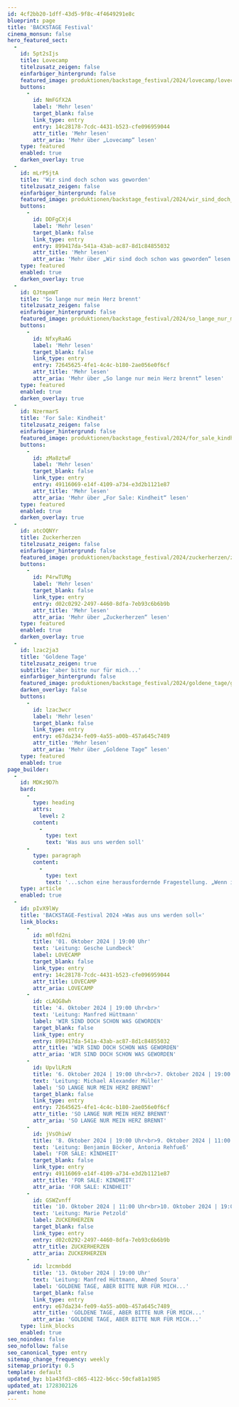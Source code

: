 ```yaml
---
id: 4cf2bb20-1dff-43d5-9f8c-4f4649291e8c
blueprint: page
title: 'BACKSTAGE Festival'
cinema_monsun: false
hero_featured_sect:
  -
    id: 5pt2sIjs
    title: Lovecamp
    titelzusatz_zeigen: false
    einfarbiger_hintergrund: false
    featured_image: produktionen/backstage_festival/2024/lovecamp/lovecamp_01_c_christian_bartsch.jpg
    buttons:
      -
        id: NmFGfX2A
        label: 'Mehr lesen'
        target_blank: false
        link_type: entry
        entry: 14c28178-7cdc-4431-b523-cfe096959044
        attr_title: 'Mehr lesen'
        attr_aria: 'Mehr über „Lovecamp“ lesen'
    type: featured
    enabled: true
    darken_overlay: true
  -
    id: mLrP5jtA
    title: 'Wir sind doch schon was geworden'
    titelzusatz_zeigen: false
    einfarbiger_hintergrund: false
    featured_image: produktionen/backstage_festival/2024/wir_sind_doch_schon_was_geworden/wir_sind_doch_schon_was_geworden_01_c_christian_bartsch.jpg
    buttons:
      -
        id: DDFgCXj4
        label: 'Mehr lesen'
        target_blank: false
        link_type: entry
        entry: 899417da-541a-43ab-ac87-8d1c84855032
        attr_title: 'Mehr lesen'
        attr_aria: 'Mehr über „Wir sind doch schon was geworden“ lesen'
    type: featured
    enabled: true
    darken_overlay: true
  -
    id: QJtmpmWT
    title: 'So lange nur mein Herz brennt'
    titelzusatz_zeigen: false
    einfarbiger_hintergrund: false
    featured_image: produktionen/backstage_festival/2024/so_lange_nur_mein_herz_brennt/so_lange_nur_mein_herz_brennt_01_c_christian_bartsch.jpg
    buttons:
      -
        id: NfxyRaAG
        label: 'Mehr lesen'
        target_blank: false
        link_type: entry
        entry: 72645625-4fe1-4c4c-b180-2ae056e0f6cf
        attr_title: 'Mehr lesen'
        attr_aria: 'Mehr über „So lange nur mein Herz brennt“ lesen'
    type: featured
    enabled: true
    darken_overlay: true
  -
    id: NzermarS
    title: 'For Sale: Kindheit'
    titelzusatz_zeigen: false
    einfarbiger_hintergrund: false
    featured_image: produktionen/backstage_festival/2024/for_sale_kindheit/for_sale_kindheit_01_c_christian_bartsch.jpg
    buttons:
      -
        id: zMa8ztwF
        label: 'Mehr lesen'
        target_blank: false
        link_type: entry
        entry: 49116069-e14f-4109-a734-e3d2b1121e87
        attr_title: 'Mehr lesen'
        attr_aria: 'Mehr über „For Sale: Kindheit“ lesen'
    type: featured
    enabled: true
    darken_overlay: true
  -
    id: atcOQNYr
    title: Zuckerherzen
    titelzusatz_zeigen: false
    einfarbiger_hintergrund: false
    featured_image: produktionen/backstage_festival/2024/zuckerherzen/zuckerherzen_01_c_christian_bartsch.jpg
    buttons:
      -
        id: P4rwTUMg
        label: 'Mehr lesen'
        target_blank: false
        link_type: entry
        entry: d02c0292-2497-4460-8dfa-7eb93c6b6b9b
        attr_title: 'Mehr lesen'
        attr_aria: 'Mehr über „Zuckerherzen“ lesen'
    type: featured
    enabled: true
    darken_overlay: true
  -
    id: lzac2ja3
    title: 'Goldene Tage'
    titelzusatz_zeigen: true
    subtitle: 'aber bitte nur für mich...'
    einfarbiger_hintergrund: false
    featured_image: produktionen/backstage_festival/2024/goldene_tage/goldene_tage_40_c_peter_bruns.jpg
    darken_overlay: false
    buttons:
      -
        id: lzac3wcr
        label: 'Mehr lesen'
        target_blank: false
        link_type: entry
        entry: e67da234-fe09-4a55-a00b-457a645c7489
        attr_title: 'Mehr lesen'
        attr_aria: 'Mehr über „Goldene Tage“ lesen'
    type: featured
    enabled: true
page_builder:
  -
    id: MDKz9D7h
    bard:
      -
        type: heading
        attrs:
          level: 2
        content:
          -
            type: text
            text: 'Was aus uns werden soll'
      -
        type: paragraph
        content:
          -
            type: text
            text: '...schon eine herausfordernde Fragestellung. „Wenn ich mal ganz ehrlich bin, kann es letztendlich nie allein um mich gehen. Mein Leben beruht auf einem großen Ganzen, quasi einem System, einer Verfassung. In dieser sind die ,Gesetze und Prinzipien‘ unserer Gesellschaft festgelegt. Ich denke darüber nach, was diese Werte in unserer Demokratie bedeuten, was wichtig ist für die freie Gestaltung meiner individuellen Träume. Wo stehe ich, wo kämpfe ich und wo hinterfrage ich meine Welt. Aber es kann eben nicht nur darum gehen, was aus mir einmal werden soll, sondern aus dem Land, in dem ich lebe... also aus uns allen. Und das hat wiederum sehr viel mit gegenseitiger Akzeptanz, Veränderung und Offenheit zu tun.“ Die Teilnehmenden der BACKSTAGE-Gruppen stecken neue (Gedanken-)räume ab, befragen sich und unsere Zukunft.'
    type: article
    enabled: true
  -
    id: pIvX9lWy
    title: 'BACKSTAGE-Festival 2024 »Was aus uns werden soll«'
    link_blocks:
      -
        id: m0lfd2ni
        title: '01. Oktober 2024 | 19:00 Uhr'
        text: 'Leitung: Gesche Lundbeck'
        label: LOVECAMP
        target_blank: false
        link_type: entry
        entry: 14c28178-7cdc-4431-b523-cfe096959044
        attr_title: LOVECAMP
        attr_aria: LOVECAMP
      -
        id: cLAQG8wh
        title: '4. Oktober 2024 | 19:00 Uhr<br>'
        text: 'Leitung: Manfred Hüttmann'
        label: 'WIR SIND DOCH SCHON WAS GEWORDEN'
        target_blank: false
        link_type: entry
        entry: 899417da-541a-43ab-ac87-8d1c84855032
        attr_title: 'WIR SIND DOCH SCHON WAS GEWORDEN'
        attr_aria: 'WIR SIND DOCH SCHON WAS GEWORDEN'
      -
        id: UpvlLRzN
        title: '6. Oktober 2024 | 19:00 Uhr<br>7. Oktober 2024 | 19:00 Uhr'
        text: 'Leitung: Michael Alexander Müller'
        label: 'SO LANGE NUR MEIN HERZ BRENNT'
        target_blank: false
        link_type: entry
        entry: 72645625-4fe1-4c4c-b180-2ae056e0f6cf
        attr_title: 'SO LANGE NUR MEIN HERZ BRENNT'
        attr_aria: 'SO LANGE NUR MEIN HERZ BRENNT'
      -
        id: jVsOhiwV
        title: '8. Oktober 2024 | 19:00 Uhr<br>9. Oktober 2024 | 11:00 Uhr'
        text: 'Leitung: Benjamin Böcker, Antonia Rehfueß'
        label: 'FOR SALE: KINDHEIT'
        target_blank: false
        link_type: entry
        entry: 49116069-e14f-4109-a734-e3d2b1121e87
        attr_title: 'FOR SALE: KINDHEIT'
        attr_aria: 'FOR SALE: KINDHEIT'
      -
        id: GSWZvnff
        title: '10. Oktober 2024 | 11:00 Uhr<br>10. Oktober 2024 | 19:00 Uhr<br>11. Oktober 2024 | 19:00 Uhr'
        text: 'Leitung: Marie Petzold'
        label: ZUCKERHERZEN
        target_blank: false
        link_type: entry
        entry: d02c0292-2497-4460-8dfa-7eb93c6b6b9b
        attr_title: ZUCKERHERZEN
        attr_aria: ZUCKERHERZEN
      -
        id: lzcmnbdd
        title: '13. Oktober 2024 | 19:00 Uhr'
        text: 'Leitung: Manfred Hüttmann, Ahmed Soura'
        label: 'GOLDENE TAGE, ABER BITTE NUR FÜR MICH...'
        target_blank: false
        link_type: entry
        entry: e67da234-fe09-4a55-a00b-457a645c7489
        attr_title: 'GOLDENE TAGE, ABER BITTE NUR FÜR MICH...'
        attr_aria: 'GOLDENE TAGE, ABER BITTE NUR FÜR MICH...'
    type: link_blocks
    enabled: true
seo_noindex: false
seo_nofollow: false
seo_canonical_type: entry
sitemap_change_frequency: weekly
sitemap_priority: 0.5
template: default
updated_by: b1a43fd3-c865-4122-b6cc-50cfa81a1985
updated_at: 1728302126
parent: home
---
```

